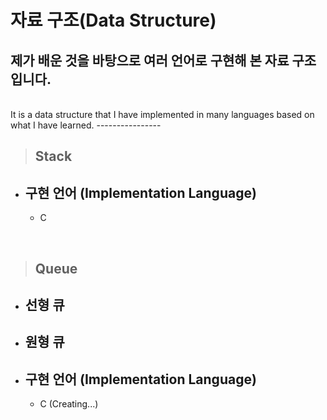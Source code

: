 자료 구조(Data Structure)
================
제가 배운 것을 바탕으로 여러 언어로 구현해 본 자료 구조입니다.
---------------------------------
<br>
It is a data structure that I have implemented in many languages based on what I have learned.
----------------
<br>

> ## Stack
* ## 구현 언어 (Implementation Language)
    * C

<br>

> ## Queue
* ## 선형 큐

* ## 원형 큐

* ## 구현 언어 (Implementation Language)
    * C (Creating...)